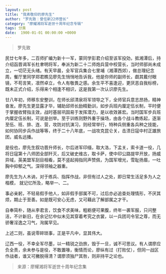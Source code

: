 ```yaml
---
layout: post
title: "我素敬仰的廖先生"
author: "罗先致：曾任新22师营长"
category: "廖耀湘将军逝世十周年纪念专辑"
tags: 分类
date:  1900-01-01 00:00:00 +0000
---
```

> 罗先致

民廿七年多，二百师扩编为新十一军，蒙同学彭君介绍至该军投効，抵湘潭后，持介绍函晋谒军长杜聿明将军，奉派为新二十二师炮兵营中校营长，当时师部尚未成立，一切茫无头绪。有天早晨，全军官兵集合七里埔（湘潭西郊），做总理纪念周，餐厅里同学郑君瞧见廖先生悄悄地告诉我，他是你师的副师长，觑其戴付眼镜，不苟言笑，凛然卓立，令人有敬畏之感。余生平不喜逢迎，更厌恶自我标榜，既未正式介绍，乐得来个相逢不相识，这是我第一次认识廖先生。

廿八年初，师移东安整训，在师长邱清泉将军领导之下，全师官兵意志昂扬，精神奋发。廖先生更显露才华，辅助邱师长励精勤训，如步兵班内厘定伍长制，平时便于掌握收臂指主效，战时基层巩固易于发挥潜力，是以收效甚宏。当时国军步兵班内厘定伍长制，可说是创举。至于训练则野外重于操场，由各个战斗教练起，逐渐至伍、班、排、连、营，攻防对抗演习，则经常举行，特种兵侧重各兵种之技能，如何协同步兵作战等等，终于二十八年底，一战攻克昆仑关，击溃日寇中村正雄旅团，威名远播。

是役也，廖先生叙功晋升师长，尔后进军印缅，取大洛，下孟关，索卡道一役，几将日寇第十八师团全部歼灭，后又破史维古，取卡萨，使中印公路提早开放，扬威异域，英美盟军刮目相看，莫不竖起拇指同声赞佩，为国军增光，雪耻扬眉，一吐胸中抑郁之气。深得领袖之器重。

廖先生为人木讷，对于练兵、指挥作战，非但有过人之处，即日常生活足多为人之楷模， 就记忆所及，略举一、二。

事必亲躬，不轻易假手他人，如非假手部属不可，过后亦必追查处理情形，不厌其烦，期止于至善。如是既可安心无虑，又可藉此了解部属之才干。

自奉简朴，随从李君言，饮食不求美味，粗粝便可果腹，终年一袭军服，只问整洁，不计新旧，在余记忆中似未见其穿着考究之衣裳，以一兵团司令官之尊，而无骄奢淫逸之习气，洵属罕见。

上述二则，虽说零碎琐事，正是平凡中，显其伟大。

辽西一役，不幸全军尽墨，以一精锐之劲旅，毁于一旦，诚不可思议。有人谓廖应负全责，余未参与是役，不敢置喙，衡情而论，廖纵有过（打败仗），但同一战区作战者，谁又可撇脱得清？谓廖须独尸其咎，则非持平之论也。



>*<!-- 录入校对：佚名 -->*

> 来源：廖耀湘将军逝世十周年纪念集
